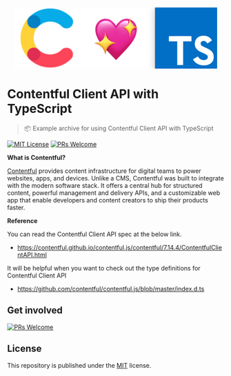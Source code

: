 <div align='center'>
  <br />
  <img src='.github/header.png' />
  <br />
</div>

# Contentful Client API with TypeScript

> 📦 Example archive for using Contentful Client API with TypeScript

[![MIT License](https://camo.githubusercontent.com/e7302c620b3589a361fc5503732f3505347205d4/68747470733a2f2f696d672e736869656c64732e696f2f62616467652f6c6963656e73652d4d49542d627269676874677265656e2e737667)](https://github.com/contentful/contentful.js/blob/master/LICENSE)
[![PRs Welcome](https://camo.githubusercontent.com/3bdd41e5de716ba36d3ac44e59e826ab535a0d21/68747470733a2f2f696d672e736869656c64732e696f2f62616467652f5052732d77656c636f6d652d627269676874677265656e2e7376673f6d61784167653d3331353537363030)](http://makeapullrequest.com/)



**What is Contentful?**

[Contentful](https://www.contentful.com/) provides content infrastructure for digital teams to power websites, apps, and devices. Unlike a CMS, Contentful was built to integrate with the modern software stack. It offers a central hub for structured content, powerful management and delivery APIs, and a customizable web app that enable developers and content creators to ship their products faster.



**Reference**

You can read the Contentful Client API spec at the below link.
* https://contentful.github.io/contentful.js/contentful/7.14.4/ContentfulClientAPI.html

It will be helpful when you want to check out the type definitions for Contentful Client API
* https://github.com/contentful/contentful.js/blob/master/index.d.ts



## Get involved

[![PRs Welcome](https://camo.githubusercontent.com/3bdd41e5de716ba36d3ac44e59e826ab535a0d21/68747470733a2f2f696d672e736869656c64732e696f2f62616467652f5052732d77656c636f6d652d627269676874677265656e2e7376673f6d61784167653d3331353537363030)](http://makeapullrequest.com/)



## License

This repository is published under the [MIT](https://github.com/contentful/contentful.js/blob/master/LICENSE) license.
